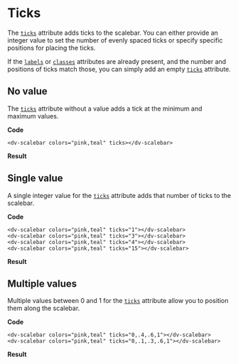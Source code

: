 # Ticks

The [`ticks`](/docs/ticks) attribute adds ticks to the scalebar. You can either provide an integer value to set the number of evenly spaced ticks or specify specific positions for placing the ticks.

If the [`labels`](/docs/labels) or [`classes`](/docs/classes) attributes are already present, and the number and positions of ticks match those, you can simply add an empty [`ticks`](/docs/ticks) attribute.

## No value

The [`ticks`](/docs/ticks) attribute without a value adds a tick at the minimum and maximum values.

**Code**
```html{4}
<dv-scalebar colors="pink,teal" ticks></dv-scalebar>
```
**Result**
<dv-scalebar colors="pink,teal" ticks></dv-scalebar>

## Single value

A single integer value for the [`ticks`](/docs/ticks) attribute adds that number of ticks to the scalebar.

**Code**
```html{4}
<dv-scalebar colors="pink,teal" ticks="1"></dv-scalebar>
<dv-scalebar colors="pink,teal" ticks="3"></dv-scalebar>
<dv-scalebar colors="pink,teal" ticks="4"></dv-scalebar>
<dv-scalebar colors="pink,teal" ticks="15"></dv-scalebar>
```
**Result**
<dv-scalebar colors="pink,teal" ticks="1"></dv-scalebar>
<dv-scalebar colors="pink,teal" ticks="3"></dv-scalebar>
<dv-scalebar colors="pink,teal" ticks="4"></dv-scalebar>
<dv-scalebar colors="pink,teal" ticks="15"></dv-scalebar>

## Multiple values

Multiple values between 0 and 1 for the [`ticks`](/docs/ticks) attribute allow you to position them along the scalebar.

**Code**
```html{4}
<dv-scalebar colors="pink,teal" ticks="0,.4,.6,1"></dv-scalebar>
<dv-scalebar colors="pink,teal" ticks="0,.1,.3,.6,1"></dv-scalebar>
```
**Result**
<dv-scalebar colors="pink,teal" ticks="0,.4,.6,1"></dv-scalebar>
<dv-scalebar colors="pink,teal" ticks="0,.1,.3,.6,1"></dv-scalebar>
